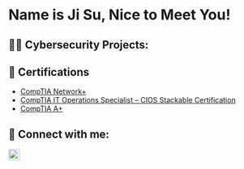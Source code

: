 <h1>Name is Ji Su, Nice to Meet You!

<h2>👨‍💻 Cybersecurity Projects:</h2>



<h2>📄 Certifications</h2>

- [CompTIA Network+](https://www.credly.com/badges/0fe2f708-bffb-409b-aeaa-149afde87d40/linked_in_profile)
- [CompTIA IT Operations Specialist – CIOS Stackable Certification](https://www.credly.com/badges/2ecb7358-f1f1-4e6b-8c28-a36f80baf794/linked_in_profile)
- [CompTIA A+](https://www.credly.com/badges/247548b8-efa1-407e-916c-3f8287c86149/linked_in_profile)

<h2> 🤳 Connect with me:</h2>


[<img align="left" alt="JiSuLee | LinkedIn" width="22px" src="https://cdn.jsdelivr.net/npm/simple-icons@v3/icons/linkedin.svg" />][linkedin]



[linkedin]: https://www.linkedin.com/in/ji-su-lee-00ba71167/

